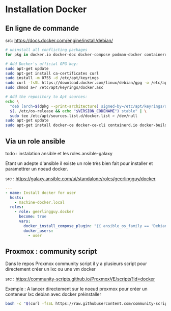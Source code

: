 # Installation Docker

## En ligne de commande

src: <https://docs.docker.com/engine/install/debian/>

```bash
# uninstall all conflicting packages
for pkg in docker.io docker-doc docker-compose podman-docker containerd runc; do sudo apt-get remove $pkg; done

# Add Docker's official GPG key:
sudo apt-get update
sudo apt-get install ca-certificates curl
sudo install -m 0755 -d /etc/apt/keyrings
sudo curl -fsSL https://download.docker.com/linux/debian/gpg -o /etc/apt/keyrings/docker.asc
sudo chmod a+r /etc/apt/keyrings/docker.asc

# Add the repository to Apt sources:
echo \
  "deb [arch=$(dpkg --print-architecture) signed-by=/etc/apt/keyrings/docker.asc] https://download.docker.com/linux/debian \
  $(. /etc/os-release && echo "$VERSION_CODENAME") stable" | \
  sudo tee /etc/apt/sources.list.d/docker.list > /dev/null
sudo apt-get update
sudo apt-get install docker-ce docker-ce-cli containerd.io docker-buildx-plugin docker-compose-plugin
```

## Via un role ansible

todo : instalation ansible et les roles ansible-galaxy

Etant un adepte d'ansible il existe un role très bien fait pour installer et paramettrer un noeud docker.

src : <https://galaxy.ansible.com/ui/standalone/roles/geerlingguy/docker>

```yml
---
- name: Install docker for user
  hosts:
    - machine-docker.local
  roles:
    - role: geerlingguy.docker
      become: true
      vars:
        docker_install_compose_plugin: "{{ ansible_os_family == 'Debian' }}"
        docker_users:
          - user

```

## Proxmox : community script

Dans le repos Proxmox community script il y a plusieurs script pour directement créer un lxc ou une vm docker

src : <https://community-scripts.github.io/ProxmoxVE/scripts?id=docker>

Exemple : A lancer directement sur le noeud proxmox pour créer un conteneur lxc debian avec docker préinstaller

```bash
bash -c "$(curl -fsSL https://raw.githubusercontent.com/community-scripts/ProxmoxVE/main/ct/docker.sh)"
```
